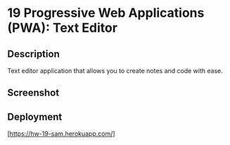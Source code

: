 # 19 Progressive Web Applications (PWA): Text Editor

## Description

Text editor application that allows you to create notes and code with ease.

## Screenshot

## Deployment

[https://hw-19-sam.herokuapp.com/]

